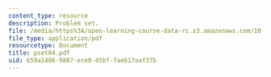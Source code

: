 ```yaml
---
content_type: resource
description: Problem set.
file: /media/https%3A/open-learning-course-data-rc.s3.amazonaws.com/10-37-chemical-and-biological-reaction-engineering-spring-2007/659a14069887ece045bffae617aaf37b_pset04.pdf
file_type: application/pdf
resourcetype: Document
title: pset04.pdf
uid: 659a1406-9887-ece0-45bf-fae617aaf37b
---
```

